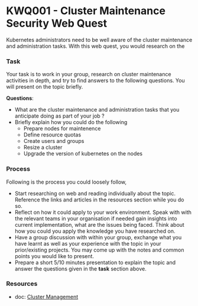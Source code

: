 # KWQ001 - Cluster Maintenance Security Web Quest

Kubernetes administrators need to be well aware of the cluster maintenance and administration tasks. With this web quest, you would research on the  

### Task

Your task is to work in your group, research on cluster maintenance activities in depth, and try to find answers to the following questions. You will present on the topic briefly.

**Questions**:

  * What are the cluster maintenance and administration tasks that you anticipate doing as part of your job ?
  * Briefly explain how you could do the following
    * Prepare nodes for maintenence
    * Define resource quotas
    * Create  users and  groups
    * Resize a cluster  
    * Upgrade the version of kubernetes on the nodes

### Process

Following is the process you could loosely follow,

  * Start researching on web and reading individually about the topic. Reference the links and articles in the resources  section while you do so.
  * Reflect on how it could apply to your work environment. Speak with with the relevant teams in your organisation if needed gain insights into current implementation, what are the issues being faced. Think about  how you could you apply the knowledge you have researched on.
  * Have a group discussion with  within  your group, exchange what you have learnt as well as your experience with the topic in your prior/existing  projects.  You may come up with the notes and common points you would like to present.
  * Prepare a short 5/10 minutes presentation to explain the topic and answer the questions given in the **task** section above.

### Resources

  * doc: [Cluster Management](https://kubernetes.io/docs/tasks/administer-cluster/cluster-management/)
